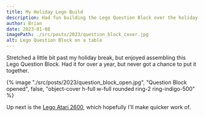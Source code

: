 ```yaml
---
title: My Holiday Lego Build
description: Had fun building the Lego Question Block over the holiday break.
author: Brian
date: 2023-01-08
imagePath: ./src/posts/2023/question_block_cover.jpg
alt: Lego Question Block on a table
---
```


Stretched a little bit past my holiday break, but enjoyed assembling this Lego Question Block. Had it for over a year, but never got a chance to put it together.

{% image "./src/posts/2023/question_block_open.jpg", "Question Block opened", false, "object-cover h-full w-full rounded ring-2 ring-indigo-500" %}

Up next is the [Lego Atari 2600](https://www.lego.com/en-us/product/atari-2600-10306), which hopefully I'll make quicker work of.
